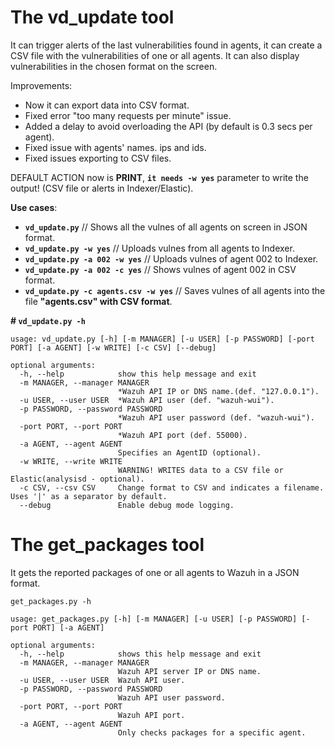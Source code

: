 # The vd_update tool

 It can trigger alerts of the last vulnerabilities found in agents, it can create a CSV file with the vulnerabilities of one or all agents. It can also display vulnerabilities in the chosen format on the screen.

Improvements:

 - Now it can export data into CSV format.
 - Fixed error "too many requests per minute" issue.
 - Added a delay to avoid overloading the API (by default is 0.3 secs per agent).
 - Fixed issue with agents' names. ips and ids.
 - Fixed issues exporting to CSV files.

DEFAULT ACTION now is **PRINT**, **`it needs -w yes`** parameter to write the output! (CSV file or alerts in Indexer/Elastic).

**Use cases**:
- **`vd_update.py`** // Shows all the vulnes of all agents on screen in JSON format.
- **`vd_update.py -w yes`** // Uploads vulnes from all agents to Indexer.
- **`vd_update.py -a 002 -w yes`** // Uploads vulnes of agent 002 to Indexer.
- **`vd_update.py -a 002 -c yes`** // Shows vulnes of agent 002 in CSV format.
- **`vd_update.py -c agents.csv -w yes`** // Saves vulnes of all agents into the file **"agents.csv" with CSV format**.

**# `vd_update.py -h`**
```
usage: vd_update.py [-h] [-m MANAGER] [-u USER] [-p PASSWORD] [-port PORT] [-a AGENT] [-w WRITE] [-c CSV] [--debug]

optional arguments:
  -h, --help            show this help message and exit
  -m MANAGER, --manager MANAGER
                        *Wazuh API IP or DNS name.(def. "127.0.0.1").
  -u USER, --user USER  *Wazuh API user (def. "wazuh-wui").
  -p PASSWORD, --password PASSWORD
                        *Wazuh API user password (def. "wazuh-wui").
  -port PORT, --port PORT
                        *Wazuh API port (def. 55000).
  -a AGENT, --agent AGENT
                        Specifies an AgentID (optional).
  -w WRITE, --write WRITE
                        WARNING! WRITES data to a CSV file or Elastic(analysisd - optional).
  -c CSV, --csv CSV     Change format to CSV and indicates a filename. Uses '|' as a separator by default.
  --debug               Enable debug mode logging.
```


# The get_packages tool

 It gets the reported packages of one or all agents to Wazuh in a JSON format.

`get_packages.py -h`
```
usage: get_packages.py [-h] [-m MANAGER] [-u USER] [-p PASSWORD] [-port PORT] [-a AGENT]

optional arguments:
  -h, --help            shows this help message and exit
  -m MANAGER, --manager MANAGER
                        Wazuh API server IP or DNS name.
  -u USER, --user USER  Wazuh API user.
  -p PASSWORD, --password PASSWORD
                        Wazuh API user password.
  -port PORT, --port PORT
                        Wazuh API port.
  -a AGENT, --agent AGENT
                        Only checks packages for a specific agent.

```

